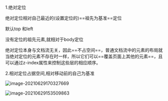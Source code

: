 1.绝对定位

绝对定位相对自己最近的(设置定位的)==祖先为基准==定位

默认top 和left

没有定位的祖先元素,就相对于body定位



绝对定位本身与文档流无关，因此==不占空间==，普通文档流中的元素的布局就当绝对定位的元素不存在时一样，所以它们可以==覆盖页面上其他的元素==，且可以通过z-index属性来控制这些层的相应顺序。



2.相对定位占据空间,相对移动前的自己为基准

![image-20210629170327669](C:\Users\inui\AppData\Roaming\Typora\typora-user-images\image-20210629170327669.png)

![image-20210629153509863](C:\Users\inui\AppData\Roaming\Typora\typora-user-images\image-20210629153509863.png)